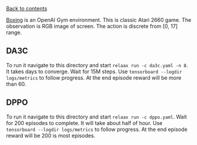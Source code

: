 [Back to contents](../README.md#contents)

[Boxing](https://gym.openai.com/envs/Boxing-v0/) is an OpenAI Gym environment. This is classic Atari 2660 game. The observation is RGB image of screen. The action is discrete from [0, 17] range.

## <a name="da3c"></a>DA3C
To run it navigate to this directory and start `relaax run -c da3c.yaml -n 8`.  It takes days to converge. Wait for 15M steps.  Use `tensorboard --logdir logs/metrics` to follow progress. At the end episode reward will be more than 60.

## <a name="dppo"></a>DPPO
To run it navigate to this directory and start `relaax run -c dppo.yaml`. Wait for 200 episodes to complete. It will take about half of hour. Use `tensorboard --logdir logs/metrics` to follow progress. At the end episode reward will be 200 is most episodes.
